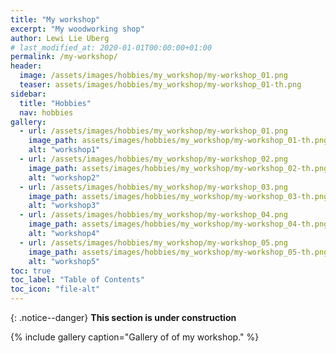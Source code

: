 ```yaml
---
title: "My workshop"
excerpt: "My woodworking shop"
author: Lewi Lie Uberg
# last_modified_at: 2020-01-01T00:00:00+01:00
permalink: /my-workshop/
header:
  image: /assets/images/hobbies/my_workshop/my-workshop_01.png
  teaser: assets/images/hobbies/my_workshop/my-workshop_01-th.png
sidebar:
  title: "Hobbies"
  nav: hobbies
gallery:
  - url: /assets/images/hobbies/my_workshop/my-workshop_01.png
    image_path: assets/images/hobbies/my_workshop/my-workshop_01-th.png
    alt: "workshop1"
  - url: /assets/images/hobbies/my_workshop/my-workshop_02.png
    image_path: assets/images/hobbies/my_workshop/my-workshop_02-th.png
    alt: "workshop2"
  - url: /assets/images/hobbies/my_workshop/my-workshop_03.png
    image_path: assets/images/hobbies/my_workshop/my-workshop_03-th.png
    alt: "workshop3"
  - url: /assets/images/hobbies/my_workshop/my-workshop_04.png
    image_path: assets/images/hobbies/my_workshop/my-workshop_04-th.png
    alt: "workshop4"
  - url: /assets/images/hobbies/my_workshop/my-workshop_05.png
    image_path: assets/images/hobbies/my_workshop/my-workshop_05-th.png
    alt: "workshop5"
toc: true
toc_label: "Table of Contents"
toc_icon: "file-alt"
---
```


{: .notice--danger}
**This section is under construction**

{% include gallery caption="Gallery of of my workshop." %}
